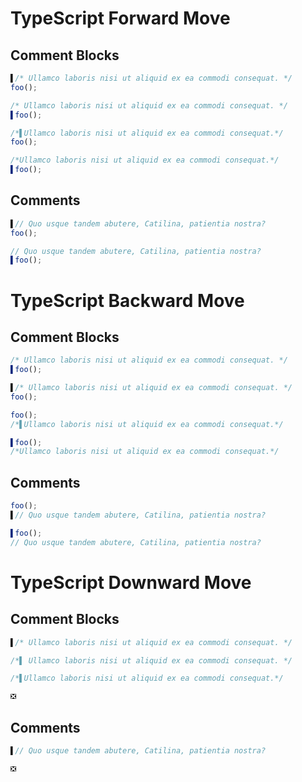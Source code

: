 # TypeScript Forward Move
## Comment Blocks
```typescript
▌/* Ullamco laboris nisi ut aliquid ex ea commodi consequat. */
foo();
```
```typescript
/* Ullamco laboris nisi ut aliquid ex ea commodi consequat. */
▌foo();
```

```typescript
/*▌Ullamco laboris nisi ut aliquid ex ea commodi consequat.*/
foo();
```
```typescript
/*Ullamco laboris nisi ut aliquid ex ea commodi consequat.*/
▌foo();
```

## Comments
```typescript
▌// Quo usque tandem abutere, Catilina, patientia nostra?
foo();
```
```typescript
// Quo usque tandem abutere, Catilina, patientia nostra?
▌foo();
```

# TypeScript Backward Move
## Comment Blocks
```typescript
/* Ullamco laboris nisi ut aliquid ex ea commodi consequat. */
▌foo();
```
```typescript
▌/* Ullamco laboris nisi ut aliquid ex ea commodi consequat. */
foo();
```

```typescript
foo();
/*▌Ullamco laboris nisi ut aliquid ex ea commodi consequat.*/
```
```typescript
▌foo();
/*Ullamco laboris nisi ut aliquid ex ea commodi consequat.*/
```

## Comments
```typescript
foo();
▌// Quo usque tandem abutere, Catilina, patientia nostra?
```
```typescript
▌foo();
// Quo usque tandem abutere, Catilina, patientia nostra?
```

# TypeScript Downward Move
## Comment Blocks
```typescript
▌/* Ullamco laboris nisi ut aliquid ex ea commodi consequat. */
```
```typescript
/*▌ Ullamco laboris nisi ut aliquid ex ea commodi consequat. */
```

```typescript
/*▌Ullamco laboris nisi ut aliquid ex ea commodi consequat.*/
```
```typescript
❎
```

## Comments
```typescript
▌// Quo usque tandem abutere, Catilina, patientia nostra?
```
```typescript
❎
```